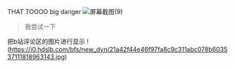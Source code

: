 THAT  TOOOO big danger
![屏幕截图(9)](https://github.com/user-attachments/assets/215bd497-c9dd-4694-b3d7-a794d0fea32d)

> 我尝试一下


把b站评论区的图片进行显示
!(https://i0.hdslb.com/bfs/new_dyn/21a42f44e46f97fa8c9c311abc078b603537111818963143.jpg)
